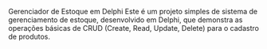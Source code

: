 Gerenciador de Estoque em Delphi
Este é um projeto simples de sistema de gerenciamento de estoque, desenvolvido em Delphi, que demonstra as operações básicas de CRUD (Create, Read, Update, Delete) para o cadastro de produtos.

